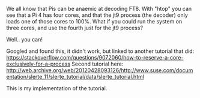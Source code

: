 We all know that Pis can be anaemic at decoding FT8. With "htop" you can see that a Pi 4 has four cores, and that the jt9 process (the decoder) only loads one of those cores to 100%. What if you could run the system on three cores, and use the fourth just for the jt9 process?

Well.. you can!

Googled and found this, it didn't work, but linked to another tutorial that did: https://stackoverflow.com/questions/9072060/how-to-reserve-a-core-exclusively-for-a-process
Second tutorial here: http://web.archive.org/web/20120428093126/http://www.suse.com/documentation/slerte_11/slerte_tutorial/data/slerte_tutorial.html

This is my implementation of the tutorial.
